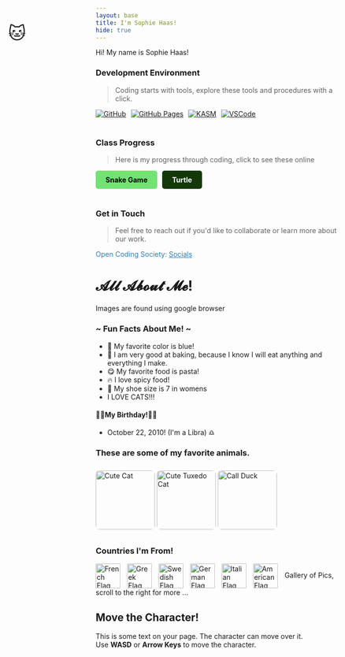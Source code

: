 ```yaml
---
layout: base
title: I'm Sophie Haas!
hide: true
---
```


Hi! My name is Sophie Haas!

### Development Environment

> Coding starts with tools, explore these tools and procedures with a click.

<div style="display: flex; flex-wrap: wrap; gap: 10px;">
    <a href="https://github.com/Open-Coding-Society/student">
        <img src="https://img.shields.io/badge/GitHub-181717?style=for-the-badge&logo=github&logoColor=white" alt="GitHub">
    </a>
    <a href="https://open-coding-society.github.io/student">
        <img src="https://img.shields.io/badge/GitHub%20Pages-327FC7?style=for-the-badge&logo=github&logoColor=white" alt="GitHub Pages">
    </a>
    <a href="https://kasm.nighthawkcodingsociety.com/">
        <img src="https://img.shields.io/badge/KASM-0078D4?style=for-the-badge&logo=kasm&logoColor=white" alt="KASM">
    </a>
    <a href="https://vscode.dev/">
        <img src="https://img.shields.io/badge/VSCode-007ACC?style=for-the-badge&logo=visual-studio-code&logoColor=white" alt="VSCode">
    </a>
</div>

<br>

### Class Progress

> Here is my progress through coding, click to see these online

<div style="display: flex; flex-wrap: wrap; gap: 10px;">
    <a href="{{site.baseurl}}/snake" style="text-decoration: none;">
        <div style="background-color: #73e273ff; color: black; padding: 10px 20px; border-radius: 5px; font-weight: bold;">
            Snake Game
        </div>
    </a>
    <a href="{{site.baseurl}}/turtle" style="text-decoration: none;">
        <div style="background-color: #143908ff; color: white; padding: 10px 20px; border-radius: 5px; font-weight: bold;">
            Turtle
        </div>
    </a>
</div>

<br>

<!-- Contact Section -->
### Get in Touch

> Feel free to reach out if you'd like to collaborate or learn more about our work.

<p style="color: #2A7DB1;">Open Coding Society: <a href="https://opencodingsociety.com" style="color: #2A7DB1; text-decoration: underline;">Socials</a></p>

# 𝓐𝓵𝓵 𝓐𝓫𝓸𝓾𝓽 𝓜𝓮!

<comment>
Images are found using google browser
</comment>

### ~ Fun Facts About Me! ~

- 💙 My favorite color is blue!
- 🧁 I am very good at baking, because I know I will eat anything and everything I make.
- 😋 My favorite food is pasta!
- 🔥 I love spicy food!
- 👟 My shoe size is 7 in womens
- I LOVE CATS!!!

#### 🎂🎉My Birthday!🎉🎂
- October 22, 2010! (I'm a Libra) ♎ 

### These are some of my favorite animals.
<img src="https://upload.wikimedia.org/wikipedia/commons/3/3a/Cat03.jpg" alt="Cute Cat" style="height:120px; border-radius:8px; margin:10px 0;" />
<img src="https://preview.redd.it/this-cute-tuxedo-cat-v0-0ouqgkg7n5xd1.jpeg?width=640&crop=smart&auto=webp&s=04cb960dfc4d477065a4098e3b847b9d98fe6104" alt="Cute Tuxedo Cat" style="height:120px; border-radius:8px; margin:10px 0;" />
<img src="https://breeds.okstate.edu/poultry/site-files/images/call_duck.jpg" alt="Call Duck" style="height:120px; border-radius:8px; margin:10px 0;" />

### Countries I'm From!
<img src="https://upload.wikimedia.org/wikipedia/commons/c/c3/Flag_of_France.svg" alt="French Flag" style="height:50px; vertical-align:middle; margin-right:10px;" />
<img src="https://upload.wikimedia.org/wikipedia/commons/5/5c/Flag_of_Greece.svg" alt="Greek Flag" style="height:50px; vertical-align:middle; margin-right:10px;" />
<img src="https://upload.wikimedia.org/wikipedia/commons/4/4c/Flag_of_Sweden.svg" alt="Swedish Flag" style="height:50px; vertical-align:middle; margin-right:10px;" />
<img src="https://upload.wikimedia.org/wikipedia/commons/b/ba/Flag_of_Germany.svg" alt="German Flag" style="height:50px; vertical-align:middle; margin-right:10px;" />
<img src="https://upload.wikimedia.org/wikipedia/commons/0/03/Flag_of_Italy.svg" alt="Italian Flag" style="height:50px; vertical-align:middle; margin-right:10px;" />
<img src="https://upload.wikimedia.org/wikipedia/en/a/a4/Flag_of_the_United_States.svg" alt="American Flag" style="height:50px; vertical-align:middle; margin-right:10px;" />
Gallery of Pics, scroll to the right for more ...
</comment>
<div class="image-gallery">
 

<!DOCTYPE html>
<html lang="en">
<head>
  <meta charset="UTF-8">
  <title>Movable Character Demo</title>
  <style>
    #player {
      position: fixed;
      left: 50px;
      top: 100px;
      font-size: 2.5em;
      z-index: 9999;
      pointer-events: none;
      user-select: none;
    }
  </style>
</head>
<body>
  <h2>Move the Character!</h2>
  <p>
    This is some text on your page. The character can move over it.<br>
    Use <b>WASD</b> or <b>Arrow Keys</b> to move the character.
  </p>
  <div id="player">🐱</div>
  <script>
    const player = document.getElementById('player');
    let x = 50, y = 100;
    const step = 20;

    function movePlayer(dx, dy) {
      x += dx;
      y += dy;
      player.style.left = x + 'px';
      player.style.top = y + 'px';
    }

    document.addEventListener('keydown', (e) => {
      switch(e.key) {
        case 'ArrowUp': case 'w': case 'W': movePlayer(0, -step); break;
        case 'ArrowDown': case 's': case 'S': movePlayer(0, step); break;
        case 'ArrowLeft': case 'a': case 'A': movePlayer(-step,
